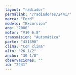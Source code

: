 ```yaml
---
layout: "radiador"
permalink: "/radiadores/2441/"
marca: "Ford"
modelo: "Excursion"
ano: "2000"
motor: "V10 6.8"
transmision: "Automática"
parte: "431390"
clima: "Con clima"
alto: "26 1/2"
ancho: "30 1/8"
observaciones: ""
id: "2441"
---
```


